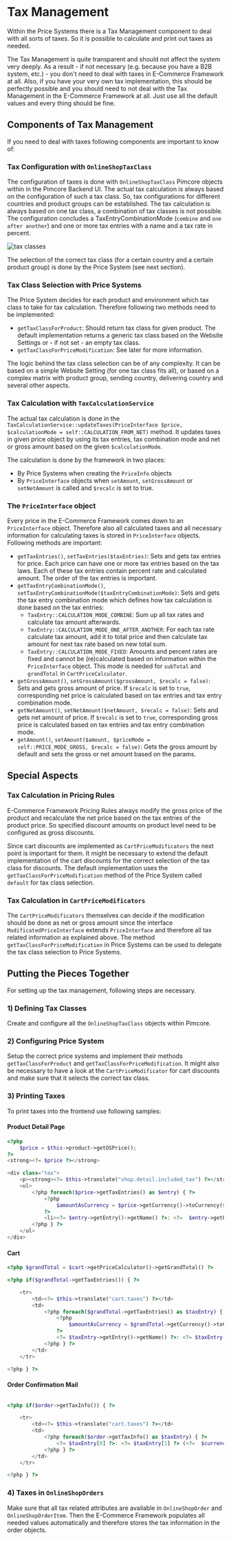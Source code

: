 # Tax Management
Within the Price Systems there is a Tax Management component to deal with all sorts of taxes.
So it is possible to calculate and print out taxes as needed.

The Tax Management is quite transparent and should not affect the system very deeply. As a result - if not necessary 
(e.g. because you have a B2B system, etc.) - you don't need to deal with taxes in E-Commerce Framework at all.
Also, if you have your very own tax implementation, this should be perfectly possible and you should need to not deal with
the Tax Management in the E-Commerce Framework at all. Just use all the default values and every thing should be fine.


## Components of Tax Management
If you need to deal with taxes following components are important to know of: 

### Tax Configuration with `OnlineShopTaxClass`
The configuration of taxes is done with `OnlineShopTaxClass` Pimcore objects within in the Pimcore Backend UI. The actual 
tax calculation is always based on the configuration of such a tax class. So, tax configurations for different countries 
and product groups can be established. The tax calculation is always based on one tax class, a combination of tax classes
is not possible.
The configuration concludes a TaxEntryCombinationMode (`combine` and `one after another`) and one or more tax entries
with a name and a tax rate in percent.

![tax classes](../../img/tax-class.png)

The selection of the correct tax class (for a certain country and a certain product group) is done by the Price System
(see next section).


### Tax Class Selection with Price Systems
The Price System decides for each product and environment which tax class to take for tax calculation. Therefore following
 two methods need to be implemented:
- `getTaxClassForProduct`: Should return tax class for given product. The default implementation returns a generic tax 
  class based on the Website Settings or - if not set - an empty tax class.
- `getTaxClassForPriceModification`: See later for more information.

The logic behind the tax class selection can be of any complexity. It can be based on a simple Website Setting (for one tax
class fits all), or based on a complex matrix with product group, sending country, delivering country and several 
other aspects.


### Tax Calculation with `TaxCalculationService`
The actual tax calculation is done in the `TaxCalculationService::updateTaxes(PriceInterface $price, $calculationMode = self::CALCULATION_FROM_NET)` 
method. It updates taxes in given price object by using its tax entries, tax combination mode and net or gross amount 
based on the given `$calculationMode`.

The calculation is done by the framework in two places:
 - By Price Systems when creating the `PriceInfo` objects
 - By `PriceInterface` objects when `setAmount`, `setGrossAmount` or `setNetAmount` is called and `$recalc` is set to true.


### The `PriceInterface` object
Every price in the E-Commerce Framework comes down to an `PriceInterface` object. Therefore also all calculated taxes and all
necessary information for calculating taxes is stored in `PriceInterface` objects. Following methods are important:
- `getTaxEntries()`, `setTaxEntries($taxEntries)`: Sets and gets tax entries for price. Each price can have one or more 
   tax entries based on the tax laws. Each of these tax entries contain percent rate and calculated amount. 
   The order of the tax entries is important.
- `getTaxEntryCombinationMode()`, `setTaxEntryCombinationMode($taxEntryCombinationMode)`: Sets and gets the tax entry 
   combination mode which defines how tax calculation is done based on the tax entries:
   - `TaxEntry::CALCULATION_MODE_COMBINE`: Sum up all tax rates and calculate tax amount afterwards.
   - `TaxEntry::CALCULATION_MODE_ONE_AFTER_ANOTHER`: For each tax rate calculate tax amount, add it to total price and 
      then calculate tax amount for next tax rate based on new total sum.
   - `TaxEntry::CALCULATION_MODE_FIXED`: Amounts and percent rates are fixed and cannot be (re)calculated based on 
      information within the `PriceInterface` object. This mode is needed for `subTotal` and `grandTotal` in `CartPriceCalculator`.   
- `getGrossAmount()`, `setGrossAmount($grossAmount, $recalc = false)`: Sets and gets gross amount of price. If `$recalc` 
   is set to `true`, corresponding net price is calculated based on tax entries and tax entry combination mode.
- `getNetAmount()`, `setNetAmount($netAmount, $recalc = false)`: Sets and gets net amount of price. If `$recalc` is set 
   to `true`, corresponding gross price is calculated based on tax entries and tax entry combination mode.
- `getAmount()`, `setAmount($amount, $priceMode = self::PRICE_MODE_GROSS, $recalc = false)`: Gets the gross amount by 
   default and sets the gross or net amount based on the params.


## Special Aspects
### Tax Calculation in Pricing Rules
E-Commerce Framework Pricing Rules always modify the gross price of the product and recalculate the net price based on the
tax entries of the product price. So specified discount amounts on product level need to be configured as gross discounts.

Since cart discounts are implemented as `CartPriceModificators` the next point is important for them. It might be necessary
to extend the default implementation of the cart discounts for the correct selection of the tax class for discounts. The
default implementation uses the `getTaxClassForPriceModification` method of the Price System called `default` for tax class
selection.

### Tax Calculation in `CartPriceModificators`
The `CartPriceModificators` themselves can decide if the modification should be done as net or gross amount since the 
interface `ModificatedPriceInterface` extends `PriceInterface` and therefore all tax related information as explained above.
The method `getTaxClassForPriceModification` in Price Systems can be used to delegate the tax class selection to Price 
Systems.


## Putting the Pieces Together
For setting up the tax management, following steps are necessary.

### 1) Defining Tax Classes
Create and configure all the `OnlineShopTaxClass` objects within Pimcore.

### 2) Configuring Price System
Setup the correct price systems and implement their methods `getTaxClassForProduct` and `getTaxClassForPriceModification`.
It might also be necessary to have a look at the `CartPriceModificator` for cart discounts and make sure that it selects the
correct tax class.

### 3) Printing Taxes
To print taxes into the frontend use following samples:

#### Product Detail Page
```php
<?php
    $price = $this->product->getOSPrice();
?>
<strong><?= $price ?></strong>

<div class="tax">
    <p><strong><?= $this->translate("shop.detail.included_tax") ?></strong></p>
    <ul>
        <?php foreach($price->getTaxEntries() as $entry) { ?>
            <?php
                $amountAsCurrency = $price->getCurrency()->toCurrency($entry->getAmount());
            ?>
            <li><?= $entry->getEntry()->getName() ?>: <?=  $entry->getPercent() ?>% (<?= $amountAsCurrency ?>)</li>
        <?php } ?>
    </ul>
</div>
```

#### Cart
```php
<?php $grandTotal = $cart->getPriceCalculator()->getGrandTotal() ?>

<?php if($grandTotal->getTaxEntries()) { ?>

    <tr>
        <td><?= $this->translate("cart.taxes") ?></td>
        <td>
            <?php foreach($grandTotal->getTaxEntries() as $taxEntry) { ?>
                <?php
                    $amountAsCurrency = $grandTotal->getCurrency()->toCurrency($taxEntry->getAmount());
                ?>
                <?= $taxEntry->getEntry()->getName() ?>: <?= $taxEntry->getPercent() ?>% (<?= $amountAsCurrency ?>)<br/>
            <?php } ?>
        </td>
    </tr>

<?php } ?>
```

#### Order Confirmation Mail
```php

<?php if($order->getTaxInfo()) { ?>

    <tr>
        <td><?= $this->translate("cart.taxes") ?></td>
        <td>
            <?php foreach($order->getTaxInfo() as $taxEntry) { ?>
                <?= $taxEntry[0] ?>: <?= $taxEntry[1] ?> (<?=  $currency->toCurrency($taxEntry[2]) ?>)<br/>
            <?php } ?>
        </td>
    </tr>

<?php } ?>

```

### 4) Taxes in `OnlineShopOrders`
Make sure that all tax related attributes are available in `OnlineShopOrder` and `OnlineShopOrderItem`. Then the 
E-Commerce Framework populates all needed values automatically and therefore stores the tax information in the 
order objects.
